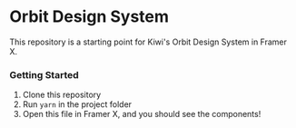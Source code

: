 # Orbit Design System

This repository is a starting point for Kiwi's Orbit Design System in Framer X.

### Getting Started

1. Clone this repository
1. Run `yarn` in the project folder
1. Open this file in Framer X, and you should see the components!
